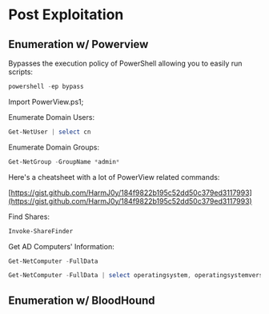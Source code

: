 # Post Exploitation

## Enumeration w/ Powerview

Bypasses the execution policy of PowerShell allowing you to easily run scripts:

```powershell
powershell -ep bypass
```

Import PowerView.ps1;

Enumerate Domain Users:

```powershell
Get-NetUser | select cn
```

Enumerate Domain Groups:

```powershell
Get-NetGroup -GroupName *admin*
```



Here's a cheatsheet with a lot of PowerView related commands:

[https://gist.github.com/HarmJ0y/184f9822b195c52dd50c379ed3117993](https://gist.github.com/HarmJ0y/184f9822b195c52dd50c379ed3117993)



Find Shares:

```powershell
Invoke-ShareFinder
```

Get AD Computers' Information:

```powershell
Get-NetComputer -FullData
```

```powershell
Get-NetComputer -FullData | select operatingsystem, operatingsystemversion
```

## Enumeration w/ BloodHound

